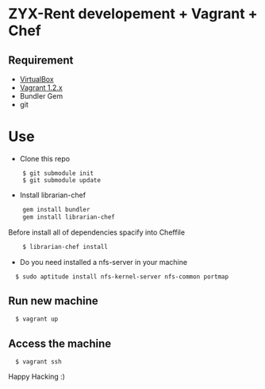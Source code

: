  ZYX-Rent developement + Vagrant  + Chef
=========================================

Requirement
-----------
* [VirtualBox](https://www.virtualbox.org)
* [Vagrant 1.2.x](http://vagrantup.com)
* Bundler Gem
* git


Use
===

* Clone this repo
```    
    $ git submodule init
    $ git submodule update
```
* Install librarian-chef
```sh
    gem install bundler
    gem install librarian-chef
```
Before install all of dependencies spacify into Cheffile

```sh
	$ librarian-chef install
```


* Do you need installed a nfs-server in your machine
```
  $ sudo aptitude install nfs-kernel-server nfs-common portmap
```

## Run new machine 
```
  $ vagrant up
```

## Access the machine
```
  $ vagrant ssh
```

Happy Hacking :)

